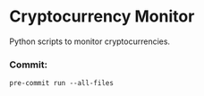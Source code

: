 # Cryptocurrency Monitor
Python scripts to monitor cryptocurrencies.

[comment]: <> (# https://stackoverflow.com/a/56935048)
[comment]: <> (# https://coderwall.com/p/rujmya/get-odd-and-even-indexed-values-from-list-in-python)

### Commit:
`pre-commit run --all-files`

